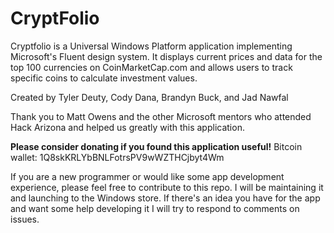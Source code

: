 # CryptFolio

Cryptfolio is a Universal Windows Platform application implementing Microsoft's Fluent design system. It displays current prices and data for the top 100 currencies on CoinMarketCap.com and allows users to track specific coins to calculate investment values.

Created by Tyler Deuty, Cody Dana, Brandyn Buck, and Jad Nawfal

Thank you to Matt Owens and the other Microsoft mentors who attended Hack Arizona and helped us greatly with this application.


<b>Please consider donating if you found this application useful!</b>
Bitcoin wallet: 1Q8skKRLYbBNLFotrsPV9wWZTHCjbyt4Wm

If you are a new programmer or would like some app development experience, please feel free to contribute to this repo. I will be maintaining it and launching to the Windows store. If there's an idea you have for the app and want some help developing it I will try to respond to comments on issues.
